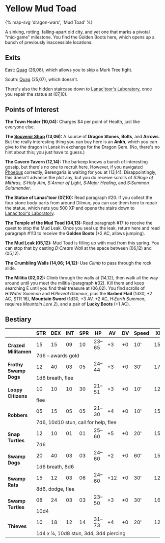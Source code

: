 # Yellow Mud Toad

{% map-svg 'dragon-wars', 'Mud Toad' %}

A sinking, rotting, falling-apart old city, and yet one that marks a pivotal "mid-game" milestone. You find the Golden Boots here, which opens up a bunch of previously inaccessible locations.

## Exits

East: [Quag](/dragon-wars/maps/dilmun) (26,08), which allows you to skip a Murk Tree fight.

South: [Quag](/dragon-wars/maps/dilmun) (25,07), which doesn't.

There's also the hidden staircase down to [Lanac'toor's Laboratory](/dragon-wars/maps/lanactoor), once you repair the statue at (07,10).

## Points of Interest

**The Town Healer (10,04):** Charges $4 per point of Health, just like everyone else.

**The [Souvenir Shop](/dragon-wars/things-and-stuff/#souvenir-shop) (13,06):** A source of **Dragon Stones**, **Bolts**, and **Arrows**. But the really interesting thing you can buy here is an **Ankh**, which you can give to the dragon in Lansk in exchange for the Dragon Gem. (No, there's no hint about this; you just have to guess.)

**The Cavern Tavern (12,14):** The barkeep knows a bunch of interesting gossip, but there's no one to recruit here. However, if you navigated [Phoebus](/dragon-wars/maps/phoebus) correctly, Berengaria is waiting for you at (13,14). Disappointingly, this doesn't advance the plot any, but you do receive scrolls of *S:Rage of Mithras, S:Holy Aim, S:Armor of Light, S:Major Healing*, and *S:Summon Salamander*.

**The Statue of Lanac'toor (07,10):** Read paragraph #20. If you collect the four stone body parts from around Dilmun, you can use them here to repair the statue, which nets you 500 XP and opens the stairs down to [Lanac'toor's Laboratory](/dragon-wars/maps/lanactoor).

**The Temple of the Mud Toad (04,13):** Read paragraph #17 to receive the quest to stop the Mud Leak. Once you seal up the leak, return here and read paragraph #113 to receive the **Golden Boots** (+2 AC, allows jumping).

**The Mud Leak (05,12):** Mud Toad is filling up with mud from this spring. You can stop that by casting *D:Create Wall* at the space between (06,12) and (05,12).

**The Crumbling Walls (14,06; 14,12):** Use *Climb* to pass through the rock slide.

**The Militia (02,02):** Climb through the walls at (14,12), then walk all the way around until you meet the militia (paragraph #32). Kill them and keep searching E until you find their treasure at (06,02). You find scrolls of *H:Water Summon* and *H:Reveal Glamour*, plus the **Barbed Flail** (1d30, +2 AC, STR 16), **Mountain Sword** (1d30, +3 AV, +2 AC, *H:Earth Summon*, requires *Mountain Lore 2*), and a pair of **Lucky Boots** (+1 AC).

## Bestiary

<table>
  <thead>
    <tr>
      <th></th>
      <th>STR</th>
      <th>DEX</th>
      <th>INT</th>
      <th>SPR</th>
      <th>HP</th>
      <th>AV</th>
      <th>DV</th>
      <th>Speed</th>
      <th>XP</th>
    </tr>
  </thead>
  <tbody>
    <tr>
      <td rowspan=2><b>Crazed Militamen</b></td>
      <td class="c">15</td>
      <td class="c">15</td>
      <td class="c">09</td>
      <td class="c">10</td>
      <td class="c">23&ndash;65</td>
      <td class="c">+3</td>
      <td class="c">+0</td>
      <td class="c">10'</td>
      <td class="c">150</td>
    </tr><tr>
      <td colspan=9>7d6 – awards gold</td>
    </tr><tr>
      <td rowspan=2><b>Frothy Swamp Dogs</b></td>
      <td class="c">12</td>
      <td class="c">40</td>
      <td class="c">03</td>
      <td class="c">05</td>
      <td class="c">24&ndash;44</td>
      <td class="c">+3</td>
      <td class="c">+0</td>
      <td class="c">30'</td>
      <td class="c">170</td>
    </tr><tr>
      <td colspan=9>1d6 breath, flee</td>
    </tr><tr>
      <td rowspan=2><b>Loopy Citizens</b></td>
      <td class="c">10</td>
      <td class="c">10</td>
      <td class="c">10</td>
      <td class="c">30</td>
      <td class="c">21&ndash;51</td>
      <td class="c">+3</td>
      <td class="c">+0</td>
      <td class="c">10'</td>
      <td class="c">120</td>
    </tr><tr>
      <td colspan=9>flee</td>
    </tr><tr>
      <td rowspan=2><b>Robbers</b></td>
      <td class="c">05</td>
      <td class="c">15</td>
      <td class="c">05</td>
      <td class="c">05</td>
      <td class="c">21&ndash;30</td>
      <td class="c">+4</td>
      <td class="c">+0</td>
      <td class="c">10'</td>
      <td class="c">150</td>
    </tr><tr>
      <td colspan=9>7d6, 10d10 stun, call for help, flee</td>
    </tr><tr>
      <td rowspan=2><b>Snap Turtles</b></td>
      <td class="c">12</td>
      <td class="c">10</td>
      <td class="c">01</td>
      <td class="c">01</td>
      <td class="c">25&ndash;60</td>
      <td class="c">+5</td>
      <td class="c">+0</td>
      <td class="c">20'</td>
      <td class="c">150</td>
    </tr><tr>
      <td colspan=9>7d6</td>
    </tr><tr>
      <td rowspan=2><b>Swamp Dogs</b></td>
      <td class="c">20</td>
      <td class="c">40</td>
      <td class="c">03</td>
      <td class="c">03</td>
      <td class="c">24&ndash;60</td>
      <td class="c">+2</td>
      <td class="c">+0</td>
      <td class="c">60'</td>
      <td class="c">150</td>
    </tr><tr>
      <td colspan=9>1d6 breath, 8d6</td>
    </tr><tr>
      <td rowspan=2><b>Swamp Rats</b></td>
      <td class="c">15</td>
      <td class="c">12</td>
      <td class="c">03</td>
      <td class="c">06</td>
      <td class="c">24&ndash;60</td>
      <td class="c">+12</td>
      <td class="c">+0</td>
      <td class="c">30'</td>
      <td class="c">120</td>
    </tr><tr>
      <td colspan=9>8d6, dodge, flee</td>
    </tr><tr>
      <td rowspan=2><b>Swamp Turtles</b></td>
      <td class="c">08</td>
      <td class="c">24</td>
      <td class="c">03</td>
      <td class="c">03</td>
      <td class="c">23&ndash;50</td>
      <td class="c">+3</td>
      <td class="c">+0</td>
      <td class="c">30'</td>
      <td class="c">160</td>
    </tr><tr>
      <td colspan=9>10d4</td>
    </tr><tr>
      <td rowspan=2><b>Thieves</b></td>
      <td class="c">10</td>
      <td class="c">18</td>
      <td class="c">12</td>
      <td class="c">14</td>
      <td class="c">31&ndash;73</td>
      <td class="c">+4</td>
      <td class="c">+0</td>
      <td class="c">20'</td>
      <td class="c">120</td>
    </tr><tr>
      <td colspan=9>1d4 x ¼, 10d8 stun, 3d4, 3d4 piercing</td>
    </tr>
  </tbody>
</table>
